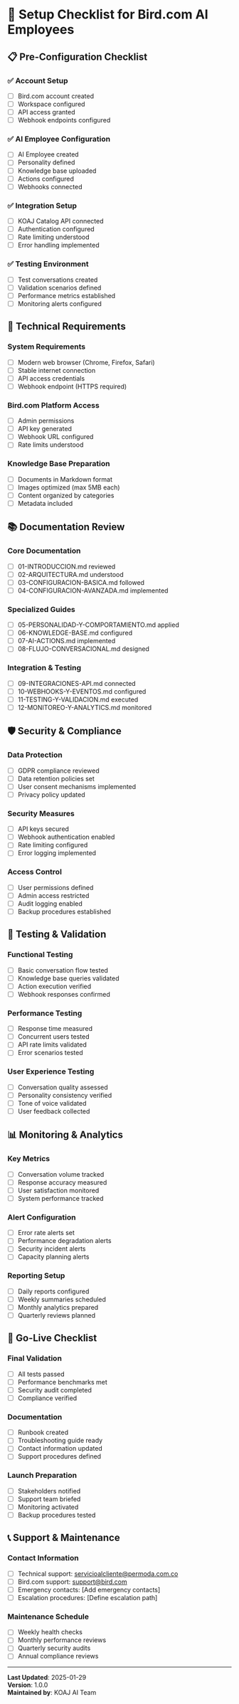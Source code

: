 # 🚀 Setup Checklist for Bird.com AI Employees

## 📋 Pre-Configuration Checklist

### ✅ Account Setup
- [ ] Bird.com account created
- [ ] Workspace configured
- [ ] API access granted
- [ ] Webhook endpoints configured

### ✅ AI Employee Configuration
- [ ] AI Employee created
- [ ] Personality defined
- [ ] Knowledge base uploaded
- [ ] Actions configured
- [ ] Webhooks connected

### ✅ Integration Setup
- [ ] KOAJ Catalog API connected
- [ ] Authentication configured
- [ ] Rate limiting understood
- [ ] Error handling implemented

### ✅ Testing Environment
- [ ] Test conversations created
- [ ] Validation scenarios defined
- [ ] Performance metrics established
- [ ] Monitoring alerts configured

## 🔧 Technical Requirements

### System Requirements
- [ ] Modern web browser (Chrome, Firefox, Safari)
- [ ] Stable internet connection
- [ ] API access credentials
- [ ] Webhook endpoint (HTTPS required)

### Bird.com Platform Access
- [ ] Admin permissions
- [ ] API key generated
- [ ] Webhook URL configured
- [ ] Rate limits understood

### Knowledge Base Preparation
- [ ] Documents in Markdown format
- [ ] Images optimized (max 5MB each)
- [ ] Content organized by categories
- [ ] Metadata included

## 📚 Documentation Review

### Core Documentation
- [ ] 01-INTRODUCCION.md reviewed
- [ ] 02-ARQUITECTURA.md understood
- [ ] 03-CONFIGURACION-BASICA.md followed
- [ ] 04-CONFIGURACION-AVANZADA.md implemented

### Specialized Guides
- [ ] 05-PERSONALIDAD-Y-COMPORTAMIENTO.md applied
- [ ] 06-KNOWLEDGE-BASE.md configured
- [ ] 07-AI-ACTIONS.md implemented
- [ ] 08-FLUJO-CONVERSACIONAL.md designed

### Integration & Testing
- [ ] 09-INTEGRACIONES-API.md connected
- [ ] 10-WEBHOOKS-Y-EVENTOS.md configured
- [ ] 11-TESTING-Y-VALIDACION.md executed
- [ ] 12-MONITOREO-Y-ANALYTICS.md monitored

## 🛡️ Security & Compliance

### Data Protection
- [ ] GDPR compliance reviewed
- [ ] Data retention policies set
- [ ] User consent mechanisms implemented
- [ ] Privacy policy updated

### Security Measures
- [ ] API keys secured
- [ ] Webhook authentication enabled
- [ ] Rate limiting configured
- [ ] Error logging implemented

### Access Control
- [ ] User permissions defined
- [ ] Admin access restricted
- [ ] Audit logging enabled
- [ ] Backup procedures established

## 🧪 Testing & Validation

### Functional Testing
- [ ] Basic conversation flow tested
- [ ] Knowledge base queries validated
- [ ] Action execution verified
- [ ] Webhook responses confirmed

### Performance Testing
- [ ] Response time measured
- [ ] Concurrent users tested
- [ ] API rate limits validated
- [ ] Error scenarios tested

### User Experience Testing
- [ ] Conversation quality assessed
- [ ] Personality consistency verified
- [ ] Tone of voice validated
- [ ] User feedback collected

## 📊 Monitoring & Analytics

### Key Metrics
- [ ] Conversation volume tracked
- [ ] Response accuracy measured
- [ ] User satisfaction monitored
- [ ] System performance tracked

### Alert Configuration
- [ ] Error rate alerts set
- [ ] Performance degradation alerts
- [ ] Security incident alerts
- [ ] Capacity planning alerts

### Reporting Setup
- [ ] Daily reports configured
- [ ] Weekly summaries scheduled
- [ ] Monthly analytics prepared
- [ ] Quarterly reviews planned

## 🚀 Go-Live Checklist

### Final Validation
- [ ] All tests passed
- [ ] Performance benchmarks met
- [ ] Security audit completed
- [ ] Compliance verified

### Documentation
- [ ] Runbook created
- [ ] Troubleshooting guide ready
- [ ] Contact information updated
- [ ] Support procedures defined

### Launch Preparation
- [ ] Stakeholders notified
- [ ] Support team briefed
- [ ] Monitoring activated
- [ ] Backup procedures tested

## 📞 Support & Maintenance

### Contact Information
- [ ] Technical support: servicioalcliente@permoda.com.co
- [ ] Bird.com support: support@bird.com
- [ ] Emergency contacts: [Add emergency contacts]
- [ ] Escalation procedures: [Define escalation path]

### Maintenance Schedule
- [ ] Weekly health checks
- [ ] Monthly performance reviews
- [ ] Quarterly security audits
- [ ] Annual compliance reviews

---

**Last Updated**: 2025-01-29  
**Version**: 1.0.0  
**Maintained by**: KOAJ AI Team 